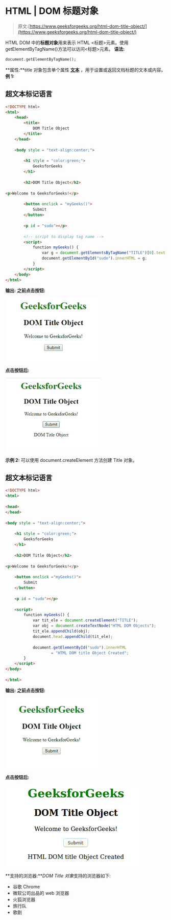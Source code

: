 # HTML | DOM 标题对象

> 原文:[https://www.geeksforgeeks.org/html-dom-title-object/](https://www.geeksforgeeks.org/html-dom-title-object/)

HTML DOM 中的**标题对象**用来表示 HTML <标题>元素。使用 getElementByTagName()方法可以访问<标题>元素。
**语法:**

```html
document.getElementByTagName();
```

**属性:**title 对象包含单个属性 [**文本**](https://www.geeksforgeeks.org/html-dom-title-text-property/?ref=rp) ，用于设置或返回文档标题的文本或内容。
**例 1:**

## 超文本标记语言

```html
<!DOCTYPE html>
<html>
    <head>
        <title>
            DOM Title Object
        </title>
    </head>

    <body style = "text-align:center;">

        <h1 style = "color:green;">
            GeeksforGeeks
        </h1>

        <h2>DOM Title Object</h2>

<p>Welcome to GeeksforGeeks!</p>

        <button onclick = "myGeeks()">
            Submit
        </button>

        <p id = "sudo"></p>

        <!-- script to display tag name -->
        <script>
            function myGeeks() {
                var g = document.getElementsByTagName("TITLE")[0].text;
                document.getElementById("sudo").innerHTML = g;
            }
        </script>
    </body>
</html>                               
```

**输出:**
**之前点击按钮:**

![](img/8ac12d13e76104ad63b9fab8d7193fd2.png)

**点击按钮后:**

![](img/8c74299b269babadffae00e60a75485f.png)

**示例 2:** 可以使用 document.createElement 方法创建 Title 对象。

## 超文本标记语言

```html
<!DOCTYPE html>
<html>

<head>
</head>

<body style = "text-align:center;">

    <h1 style = "color:green;">
        GeeksforGeeks
    </h1>

    <h2>DOM Title Object</h2>

<p>Welcome to GeeksforGeeks!</p>

    <button onclick ="myGeeks()">
        Submit
    </button>

    <p id = "sudo"></p>

    <script>
        function myGeeks() {
            var tit_ele = document.createElement("TITLE");
            var obj = document.createTextNode("HTML DOM Objects");
            tit_ele.appendChild(obj);
            document.head.appendChild(tit_ele);

            document.getElementById("sudo").innerHTML
                    = "HTML DOM title Object Created";
        }
    </script>
</body>

</html>                                            
```

**输出:**
**之前点击按钮:**

![](img/8be1e8accd77cf73d15db1c0e9a2f9fc.png)

**点击按钮后:**

![](img/eab1984ceeff94706274114b1d63f75f.png)

**支持的浏览器:***DOM Title 对象*支持的浏览器如下:

*   谷歌 Chrome
*   微软公司出品的 web 浏览器
*   火狐浏览器
*   旅行队
*   歌剧